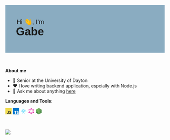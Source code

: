 ![Readme Header](./gh-readme-header.png)

<br />

**About me**

- 🏫 Senior at the University of Dayton
- ❤️ I love writing backend application, espcially with Node.js
- 💬 Ask me about anything [here](https://github.com/gabehoban/gabehoban/issues)

**Languages and Tools:**  

<code><img height="20" src="https://raw.githubusercontent.com/github/explore/80688e429a7d4ef2fca1e82350fe8e3517d3494d/topics/javascript/javascript.png"></code>
<code><img height="20" src="https://raw.githubusercontent.com/github/explore/80688e429a7d4ef2fca1e82350fe8e3517d3494d/topics/typescript/typescript.png"></code>
<code><img height="20" src="https://raw.githubusercontent.com/github/explore/80688e429a7d4ef2fca1e82350fe8e3517d3494d/topics/react/react.png"></code>
<code><img height="20" src="https://raw.githubusercontent.com/github/explore/5c058a388828bb5fde0bcafd4bc867b5bb3f26f3/topics/graphql/graphql.png"></code>
<code><img height="20" src="https://raw.githubusercontent.com/github/explore/80688e429a7d4ef2fca1e82350fe8e3517d3494d/topics/nodejs/nodejs.png"></code>    

<br />

![](https://github-readme-stats.vercel.app/api/wakatime?username=gabehoban&api_domain=wakapi.gabehoban.com&bg_color=30,e96443,904e95&title_color=fff&text_color=fff)
